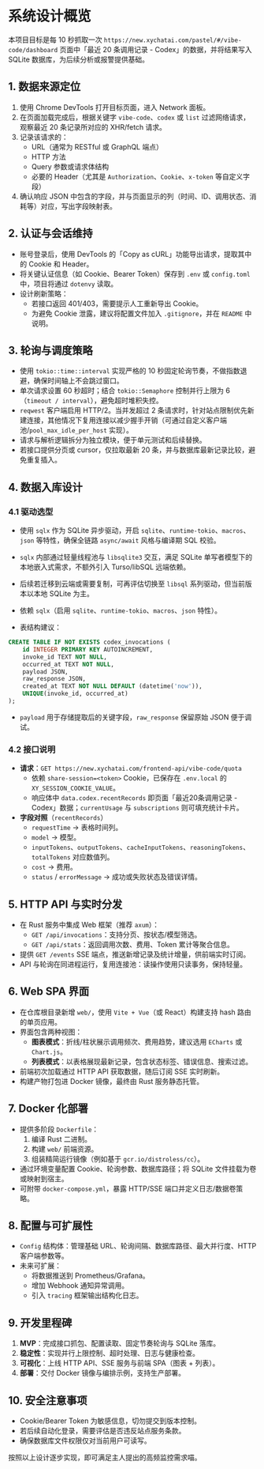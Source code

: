 # 系统设计概览

本项目目标是每 10 秒抓取一次 `https://new.xychatai.com/pastel/#/vibe-code/dashboard` 页面中「最近 20 条调用记录 - Codex」的数据，并将结果写入 SQLite 数据库，为后续分析或报警提供基础。

## 1. 数据来源定位

1. 使用 Chrome DevTools 打开目标页面，进入 Network 面板。
2. 在页面加载完成后，根据关键字 `vibe-code`、`codex` 或 `list` 过滤网络请求，观察最近 20 条记录所对应的 XHR/fetch 请求。
3. 记录该请求的：
   - URL（通常为 RESTful 或 GraphQL 端点）
   - HTTP 方法
   - Query 参数或请求体结构
   - 必要的 Header（尤其是 `Authorization`、`Cookie`、`x-token` 等自定义字段）
4. 确认响应 JSON 中包含的字段，并与页面显示的列（时间、ID、调用状态、消耗等）对应，写出字段映射表。

## 2. 认证与会话维持

- 账号登录后，使用 DevTools 的「Copy as cURL」功能导出请求，提取其中的 Cookie 和 Header。
- 将关键认证信息（如 Cookie、Bearer Token）保存到 `.env` 或 `config.toml` 中，项目将通过 `dotenvy` 读取。
- 设计刷新策略：
  - 若接口返回 401/403，需要提示人工重新导出 Cookie。
  - 为避免 Cookie 泄露，建议将配置文件加入 `.gitignore`，并在 `README` 中说明。

## 3. 轮询与调度策略

- 使用 `tokio::time::interval` 实现严格的 10 秒固定轮询节奏，不做指数退避，确保时间轴上不会跳过窗口。
- 单次请求设置 60 秒超时；结合 `tokio::Semaphore` 控制并行上限为 6（`timeout / interval`），避免超时堆积失控。
- `reqwest` 客户端启用 HTTP/2。当并发超过 2 条请求时，针对站点限制优先新建连接，其他情况下复用连接以减少握手开销（可通过自定义客户端池/`pool_max_idle_per_host` 实现）。
- 请求与解析逻辑拆分为独立模块，便于单元测试和后续替换。
- 若接口提供分页或 cursor，仅拉取最新 20 条，并与数据库最新记录比较，避免重复插入。

## 4. 数据入库设计

### 4.1 驱动选型

- 使用 `sqlx` 作为 SQLite 异步驱动，开启 `sqlite`、`runtime-tokio`、`macros`、`json` 等特性，确保全链路 `async/await` 风格与编译期 SQL 校验。
- `sqlx` 内部通过轻量线程池与 `libsqlite3` 交互，满足 SQLite 单写者模型下的本地嵌入式需求，不额外引入 Turso/libSQL 远端依赖。
- 后续若迁移到云端或需要复制，可再评估切换至 `libsql` 系列驱动，但当前版本以本地 SQLite 为主。

- 依赖 `sqlx`（启用 `sqlite`、`runtime-tokio`、`macros`、`json` 特性）。
- 表结构建议：

```sql
CREATE TABLE IF NOT EXISTS codex_invocations (
    id INTEGER PRIMARY KEY AUTOINCREMENT,
    invoke_id TEXT NOT NULL,
    occurred_at TEXT NOT NULL,
    payload JSON,
    raw_response JSON,
    created_at TEXT NOT NULL DEFAULT (datetime('now')),
    UNIQUE(invoke_id, occurred_at)
);
```

- `payload` 用于存储提取后的关键字段，`raw_response` 保留原始 JSON 便于调试。

### 4.2 接口说明

- **请求**：`GET https://new.xychatai.com/frontend-api/vibe-code/quota`
  - 依赖 `share-session=<token>` Cookie，已保存在 `.env.local` 的 `XY_SESSION_COOKIE_VALUE`。
  - 响应体中 `data.codex.recentRecords` 即页面「最近20条调用记录 - Codex」数据；`currentUsage` 与 `subscriptions` 则可填充统计卡片。
- **字段对照**（`recentRecords`）
  - `requestTime` → 表格时间列。
  - `model` → 模型。
  - `inputTokens`、`outputTokens`、`cacheInputTokens`、`reasoningTokens`、`totalTokens` 对应数值列。
  - `cost` → 费用。
  - `status` / `errorMessage` → 成功或失败状态及错误详情。

## 5. HTTP API 与实时分发

- 在 Rust 服务中集成 Web 框架（推荐 `axum`）：
  - `GET /api/invocations`：支持分页、按状态/模型筛选。
  - `GET /api/stats`：返回调用次数、费用、Token 累计等聚合信息。
- 提供 `GET /events` SSE 端点，推送新增记录及统计增量，供前端实时订阅。
- API 与轮询在同进程运行，复用连接池：读操作使用只读事务，保持轻量。

## 6. Web SPA 界面

- 在仓库根目录新增 `web/`，使用 `Vite + Vue`（或 React）构建支持 hash 路由的单页应用。
- 界面包含两种视图：
  - **图表模式**：折线/柱状展示调用频次、费用趋势，建议选用 `ECharts` 或 `Chart.js`。
  - **列表模式**：以表格展现最新记录，包含状态标签、错误信息、搜索过滤。
- 前端初次加载通过 HTTP API 获取数据，随后订阅 SSE 实时刷新。
- 构建产物打包进 Docker 镜像，最终由 Rust 服务静态托管。

## 7. Docker 化部署

- 提供多阶段 `Dockerfile`：
  1. 编译 Rust 二进制。
  2. 构建 `web/` 前端资源。
  3. 组装精简运行镜像（例如基于 `gcr.io/distroless/cc`）。
- 通过环境变量配置 Cookie、轮询参数、数据库路径；将 SQLite 文件挂载为卷或映射到宿主。
- 可附带 `docker-compose.yml`，暴露 HTTP/SSE 端口并定义日志/数据卷策略。

## 8. 配置与可扩展性

- `Config` 结构体：管理基础 URL、轮询间隔、数据库路径、最大并行度、HTTP 客户端参数等。
- 未来可扩展：
  - 将数据推送到 Prometheus/Grafana。
  - 增加 Webhook 通知异常调用。
  - 引入 `tracing` 框架输出结构化日志。

## 9. 开发里程碑

1. **MVP**：完成接口抓包、配置读取、固定节奏轮询与 SQLite 落库。
2. **稳定性**：实现并行上限控制、超时处理、日志与健康检查。
3. **可视化**：上线 HTTP API、SSE 服务与前端 SPA（图表 + 列表）。
4. **部署**：交付 Docker 镜像与编排示例，支持生产部署。

## 10. 安全注意事项

- Cookie/Bearer Token 为敏感信息，切勿提交到版本控制。
- 若后续自动化登录，需要评估是否违反站点服务条款。
- 确保数据库文件权限仅对当前用户可读写。

按照以上设计逐步实现，即可满足主人提出的高频监控需求喵。
